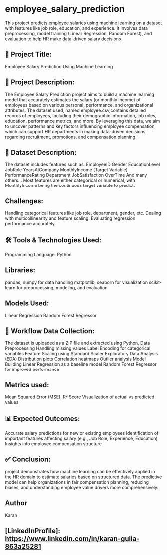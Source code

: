 # employee_salary_prediction
This project predicts employee salaries using machine learning on a dataset with features like job role, education, and experience. It involves data preprocessing, model training (Linear Regression, Random Forest), and evaluation to help HR make data-driven salary decisions

## 📘 Project Title:
Employee Salary Prediction Using Machine Learning

## 📌 Project Description:
The Employee Salary Prediction project aims to build a machine learning model that accurately estimates the salary (or monthly income) of employees based on various personal, performance, and organizational attributes. The dataset used, named employee.csv,contains detailed records of employees, including their demographic information, job roles, education, performance metrics, and more. By leveraging this data, we aim to uncover patterns and key factors influencing employee compensation, which can support HR departments in making data-driven decisions regarding recruitment, promotions, and compensation planning.

## 📂 Dataset Description:
The dataset includes features such as: EmployeeID Gender EducationLevel JobRole YearsAtCompany MonthlyIncome (Target Variable) PerformanceRating Department JobSatisfaction OverTime And many others... Most features are either categorical or numerical, with MonthlyIncome being the continuous target variable to predict.

## Challenges:
Handling categorical features like job role, department, gender, etc. Dealing with multicollinearity and feature scaling. Evaluating regression performance accurately.

## 🛠 Tools & Technologies Used:
Programming Language: Python

## Libraries:
pandas, numpy for data handling matplotlib, seaborn for visualization scikit-learn for preprocessing, modeling, and evaluation

## Models Used:
Linear Regression Random Forest Regressor

## 🚀 Workflow Data Collection:
The dataset is uploaded as a ZIP file and extracted using Python. Data Preprocessing Handling missing values Label Encoding for categorical variables Feature Scaling using Standard Scaler Exploratory Data Analysis (EDA) Distribution plots Correlation heatmaps Outlier analysis Model Building Linear Regression as a baseline model Random Forest Regressor for improved performance

## Metrics used:
Mean Squared Error (MSE), R² Score Visualization of actual vs predicted values

## 📊 Expected Outcomes:
Accurate salary predictions for new or existing employees Identification of important features affecting salary (e.g., Job Role, Experience, Education) Insights into employee compensation structure

## ✅ Conclusion:
project demonstrates how machine learning can be effectively applied in the HR domain to estimate salaries based on structured data. The predictive model can help organizations in fair compensation planning, reducing biases, and understanding employee value drivers more comprehensively.

## Author
Karan
## [LinkedInProfile]: https://www.linkedin.com/in/karan-gulia-863a25281 
